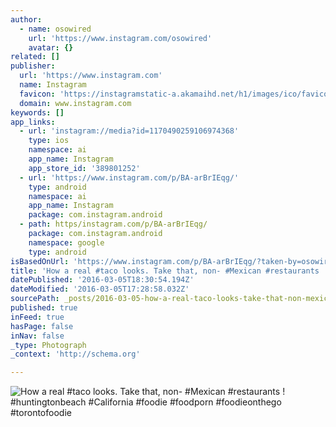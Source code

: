 ```yaml
---
author:
  - name: osowired
    url: 'https://www.instagram.com/osowired'
    avatar: {}
related: []
publisher:
  url: 'https://www.instagram.com'
  name: Instagram
  favicon: 'https://instagramstatic-a.akamaihd.net/h1/images/ico/favicon.ico/7cdab0872b15.ico'
  domain: www.instagram.com
keywords: []
app_links:
  - url: 'instagram://media?id=1170490259106974368'
    type: ios
    namespace: ai
    app_name: Instagram
    app_store_id: '389801252'
  - url: 'https://www.instagram.com/p/BA-arBrIEqg/'
    type: android
    namespace: ai
    app_name: Instagram
    package: com.instagram.android
  - path: https/instagram.com/p/BA-arBrIEqg/
    package: com.instagram.android
    namespace: google
    type: android
isBasedOnUrl: 'https://www.instagram.com/p/BA-arBrIEqg/?taken-by=osowired'
title: 'How a real #taco looks. Take that, non- #Mexican #restaurants ! #huntingtonbeach #California #foodie #foodporn #foodieonthego #torontofoodie'
datePublished: '2016-03-05T18:30:54.194Z'
dateModified: '2016-03-05T17:28:58.032Z'
sourcePath: _posts/2016-03-05-how-a-real-taco-looks-take-that-non-mexican-restaurant.md
published: true
inFeed: true
hasPage: false
inNav: false
_type: Photograph
_context: 'http://schema.org'

---
```

![How a real &num;taco looks&period; Take that&comma; non- &num;Mexican &num;restaurants &excl; &num;huntingtonbeach &num;California &num;foodie &num;foodporn &num;foodieonthego &num;torontofoodie](https://scontent.cdninstagram.com/t51.2885-15/s640x640/sh0.08/e35/1515552_987678694631696_562080289_n.jpg?ig_cache_key=MTE3MDQ5MDI1OTEwNjk3NDM2OA%3D%3D.2)